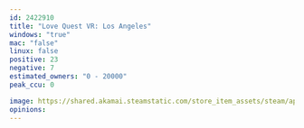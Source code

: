 ```yaml
---
id: 2422910
title: "Love Quest VR: Los Angeles"
windows: "true"
mac: "false"
linux: false
positive: 23
negative: 7
estimated_owners: "0 - 20000"
peak_ccu: 0

image: https://shared.akamai.steamstatic.com/store_item_assets/steam/apps/2422910/header.jpg?t=1729099788
opinions:
---
```

